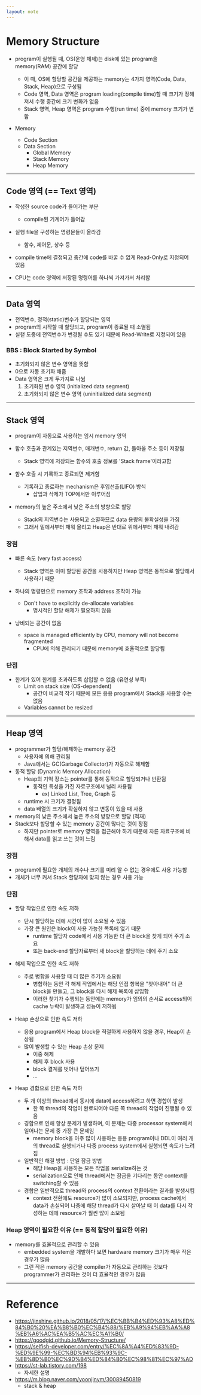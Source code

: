 ```yaml
---
layout: note
---
```


# Memory Structure

- program이 실행될 때, OS(운영 체제)는 disk에 있는 program을 memory(RAM) 공간에 할당
    - 이 때, OS에 할당할 공간을 제공하는 memory는 4가지 영역(Code, Data, Stack, Heap)으로 구성됨
    - Code 영역, Data 영역은 program loading(compile time)할 때 크기가 정해져서 수행 중간에 크기 변화가 없음
    - Stack 영역, Heap 영역은 program 수행(run time) 중에 memory 크기가 변함

- Memory
    - Code Section
    - Data Section
        - Global Memory
        - Stack Memory
        - Heap Memory




---




## Code 영역 (== Text 영역)

- 작성한 source code가 들어가는 부분
    - compile된 기계어가 들어감

- 실행 file을 구성하는 명령문들이 올라감
    - 함수, 제어문, 상수 등

- compile time에 결정되고 중간에 code를 바꿀 수 없게 Read-Only로 지정되어 있음
- CPU는 code 영역에 저장된 명령어를 하나씩 가져가서 처리함




---




## Data 영역

- 전역변수, 정적(static)변수가 할당되는 영역
- program의 시작할 때 할당되고, program이 종료될 때 소멸됨
- 실핻 도중에 전역변수가 변경될 수도 있기 때문에 Read-Write로 지정되어 있음


### BBS : Block Started by Symbol

- 초기화되지 않은 변수 영역을 뜻함
- 0으로 자동 초기화 해줌
- Data 영역은 크게 두가지로 나뉨
    1. 초기화된 변수 영역 (initialized data segment)
    2. 초기화되지 않은 변수 영역 (uninitialized data segment)




---




## Stack 영역

- program이 자동으로 사용하는 임시 memory 영역
- 함수 호출과 관계있는 지역변수, 매개변수, return 값, 돌아올 주소 등이 저장됨
    - Stack 영역에 저장되는 함수의 호출 정보를 'Stack frame'이라고함

- 함수 호출 시 기록하고 종료되면 제거함
    - 기록하고 종료하는 mechanism은 후입선출(LIFO) 방식
        - 삽입과 삭제가 TOP에서만 이루어짐

- memory의 높은 주소에서 낮은 주소의 방향으로 할당
    - Stack의 지역변수는 사용되고 소멸하므로 data 용량의 불확실성을 가짐
    - 그래서 밑에서부터 채워 올리고 Heap은 반대로 위에서부터 채워 내려감


### 장점

- 빠른 속도 (very fast access)
    - Stack 영역은 이미 할당된 공간을 사용하지만 Heap 영역은 동적으로 할당해서 사용하기 때문

- 하나의 명령만으로 memory 조작과 address 조작이 가능
    - Don't have to explicitly de-allocate variables
        - 명시적인 할당 해제가 필요하지 않음

- 낭비되는 공간이 없음
    - space is managed efficiently by CPU, memory will not become fragmented
        - CPU에 의해 관리되기 때문에 memory에 효율적으로 할당됨


### 단점

- 한계가 있어 한계를 초과하도록 삽입할 수 없음 (유연성 부족)
    - Limit on stack size (OS-dependent)
        - 공간이 비교적 작기 때문에 모든 응용 program에서 Stack을 사용할 수는 없음
    - Variables cannot be resized




---




## Heap 영역

- programmer가 할당/해제하는 memory 공간
    - 사용자에 의해 관리됨
    - Java에서는 GC(Garbage Collector)가 자동으로 해제함
- 동적 할당 (Dynamic Memory Allocation)
    - Heap의 기억 장소는 pointer를 통해 동적으로 할당되거나 반환됨
        - 동적인 특성을 가진 자료구조에서 널리 사용됨
            - ex) Linked List, Tree, Graph 등
    - runtime 시 크기가 결정됨
    - data 배열의 크기가 확실하지 않고 변동이 있을 때 사용
- memory의 낮은 주소에서 높은 주소의 방향으로 할당 (적재)
- Stack보다 할당할 수 있는 memory 공간이 많다는 것이 장점
    - 하지만 pointer로 memory 영역을 접근해야 하기 때문에 자른 자료구조에 비해서 data를 읽고 쓰는 것이 느림


### 장점

- program에 필요한 개체의 개수나 크기를 미리 알 수 없는 경우에도 사용 가능함
- 개체가 너무 커서 Stack 할당자에 맞지 않는 경우 사용 가능


### 단점

- 할당 작업으로 인한 속도 저하
    - 단시 할당하는 데에 시간이 많이 소요될 수 있음
    - 가장 큰 원인은 block이 사용 가능한 목록에 없기 때문
        - runtime 할당자 code에서 사용 가능한 더 큰 block을 찾게 되어 주기 소요
        - 또는 back-end 할당자로부터 새 block을 할당하는 데에 주기 소요

- 해제 작업으로 인한 속도 저하
    - 주로 병합을 사용할 때 더 많은 주기가 소요됨
        - 병합하는 동안 각 해제 작업에서는 해당 인접 항복을 "찾아내어" 더 큰 block을 만들고, 그 block을 다시 해제 목록에 삽입함
        - 이러한 찾기가 수행되는 동안에는 memory가 임의의 순서로 access되어 cache 누락이 발생하고 성능이 저하됨

- Heap 손상으로 인한 속도 저하
    - 응용 program에서 Heap block을 적절하게 사용하지 않을 경우, Heap이 손상됨
    - 많이 발생할 수 있는 Heap 손상 문제
        - 이중 해제
        - 해제 후 block 사용
        - block 결계를 벗어나 덮어쓰기
        - ...

- Heap 경합으로 인한 속도 저하
    - 두 개 이상의 thread에서 동시에 data에 access하려고 하면 경합이 발생
        - 한 쪽 thread의 작업이 완료되어야 다른 쪽 thread의 작업이 진행될 수 있음
    - 경합으로 인해 항상 문제가 발생하며, 이 문제는 다중 processor system에서 일어나는 문제 중 가장 큰 문제임
        - memory block을 아주 많이 사용하는 응용 program이나 DDL이 여러 개의 thread로 실행되거나 다중 process system에서 실행되면 속도가 느려짐
    - 일반적인 해결 방법 : 단일 잠금 방법
        - 해당 Heap을 사용하는 모든 작업을 serialize하는 것
        - serialization으로 인해 thread에서는 잠금을 기다리는 동안 context를 switching할 수 있음
    - 경합은 일반적으로 thread와 process의 context 전환이라는 결과를 발생시킴
        - context 전환에도 resource가 많이 소모되지만, process cache에서 data가 손실되어 나중에 해당 thread가 다시 살아날 때 이 data를 다시 작성하는 데에 resource가 훨씬 많이 소모됨


### Heap 영역이 필요한 이유 (== 동적 할당이 필요한 이유)

- memory를 효울적으로 관리할 수 있음
    - embedded system을 개발하다 보면 hardware memory 크기가 매우 작은 경우가 많음
    - 그런 작은 memory 공간을 compiler가 자동으로 관리하는 것보다 programmer가 관리하는 것이 더 효율적인 경우가 많음




---




# Reference

- https://jinshine.github.io/2018/05/17/%EC%BB%B4%ED%93%A8%ED%84%B0%20%EA%B8%B0%EC%B4%88/%EB%A9%94%EB%AA%A8%EB%A6%AC%EA%B5%AC%EC%A1%B0/
- https://goodgid.github.io/Memory-Structure/
- https://selfish-developer.com/entry/%EC%8A%A4%ED%83%9D-%ED%9E%99-%EC%BD%94%EB%93%9C-%EB%8D%B0%EC%9D%B4%ED%84%B0%EC%98%81%EC%97%AD
- https://st-lab.tistory.com/198
    - 자세한 설명
- https://m.blog.naver.com/yoonjinym/30089450819
    - stack & heap
